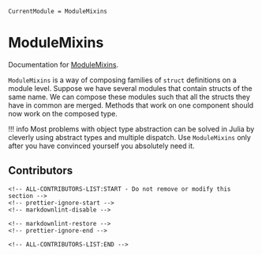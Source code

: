 ```@meta
CurrentModule = ModuleMixins
```

# ModuleMixins

Documentation for [ModuleMixins](https://github.com/jhidding/ModuleMixins.jl).

`ModuleMixins` is a way of composing families of `struct` definitions on a module level. Suppose we have several modules that contain structs of the same name. We can compose these modules such that all the structs they have in common are merged. Methods that work on one component should now work on the composed type.

!!! info
    Most problems with object type abstraction can be solved in Julia by cleverly using abstract types and multiple dispatch. Use `ModuleMixins` only after you have convinced yourself you absolutely need it.

## Contributors

```@raw html
<!-- ALL-CONTRIBUTORS-LIST:START - Do not remove or modify this section -->
<!-- prettier-ignore-start -->
<!-- markdownlint-disable -->

<!-- markdownlint-restore -->
<!-- prettier-ignore-end -->

<!-- ALL-CONTRIBUTORS-LIST:END -->
```
